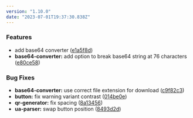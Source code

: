```yaml
---
version: "1.10.0"
date: "2023-07-01T19:37:30.838Z"
---
```


### Features

- add base64 converter ([e1a5f8d](https://github.com/zwwuu/tools/commit/e1a5f8dae8fc09b5ba56a2d42fe3cadfd1f4b69a))
- **base64-converter:** add option to break base64 string at 76
  characters ([e80ce58](https://github.com/zwwuu/tools/commit/e80ce58b9c8394a3bdb5deb37616f9af97e83021))

### Bug Fixes

- **base64-converter:** use correct file extension for
  download ([c9f82c3](https://github.com/zwwuu/tools/commit/c9f82c3cde0830eacd6c1319c5570554f52eb952))
- **button:** fix warning variant
  contrast ([014be0e](https://github.com/zwwuu/tools/commit/014be0e45e59e1581b48fcdd2dbbdc66721717cf))
- **qr-generator:** fix
  spacing ([8a13456](https://github.com/zwwuu/tools/commit/8a134568df20f64bcb36dd58e49ccbb20c0115de))
- **ua-parser:** swap button
  position ([8493d2d](https://github.com/zwwuu/tools/commit/8493d2df9eb887a15856da83d5aa711717e9d5cd))
